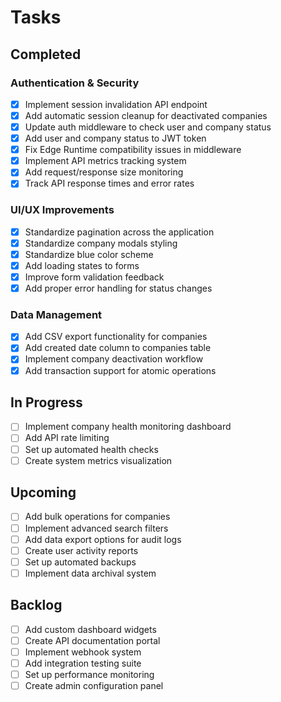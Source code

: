# Tasks

## Completed

### Authentication & Security
- [x] Implement session invalidation API endpoint
- [x] Add automatic session cleanup for deactivated companies
- [x] Update auth middleware to check user and company status
- [x] Add user and company status to JWT token
- [x] Fix Edge Runtime compatibility issues in middleware
- [x] Implement API metrics tracking system
- [x] Add request/response size monitoring
- [x] Track API response times and error rates

### UI/UX Improvements
- [x] Standardize pagination across the application
- [x] Standardize company modals styling
- [x] Standardize blue color scheme
- [x] Add loading states to forms
- [x] Improve form validation feedback
- [x] Add proper error handling for status changes

### Data Management
- [x] Add CSV export functionality for companies
- [x] Add created date column to companies table
- [x] Implement company deactivation workflow
- [x] Add transaction support for atomic operations

## In Progress
- [ ] Implement company health monitoring dashboard
- [ ] Add API rate limiting
- [ ] Set up automated health checks
- [ ] Create system metrics visualization

## Upcoming
- [ ] Add bulk operations for companies
- [ ] Implement advanced search filters
- [ ] Add data export options for audit logs
- [ ] Create user activity reports
- [ ] Set up automated backups
- [ ] Implement data archival system

## Backlog
- [ ] Add custom dashboard widgets
- [ ] Create API documentation portal
- [ ] Implement webhook system
- [ ] Add integration testing suite
- [ ] Set up performance monitoring
- [ ] Create admin configuration panel